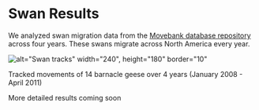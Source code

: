 # Swan Results 

We analyzed swan migration data from the [Movebank database repository](www.movebank.org) across four years. These swans migrate across North America every year. 

![alt="Swan tracks" width="240", height="180" border="10"](https://github.com/JSRist0028/animalmigration/blob/3bc2be85841a5446790dae1d9d96fb33ac6c8285/website/swantracks.png?raw=true)

Tracked movements of 14 barnacle geese over 4 years (January 2008 - April 2011)

More detailed results coming soon
